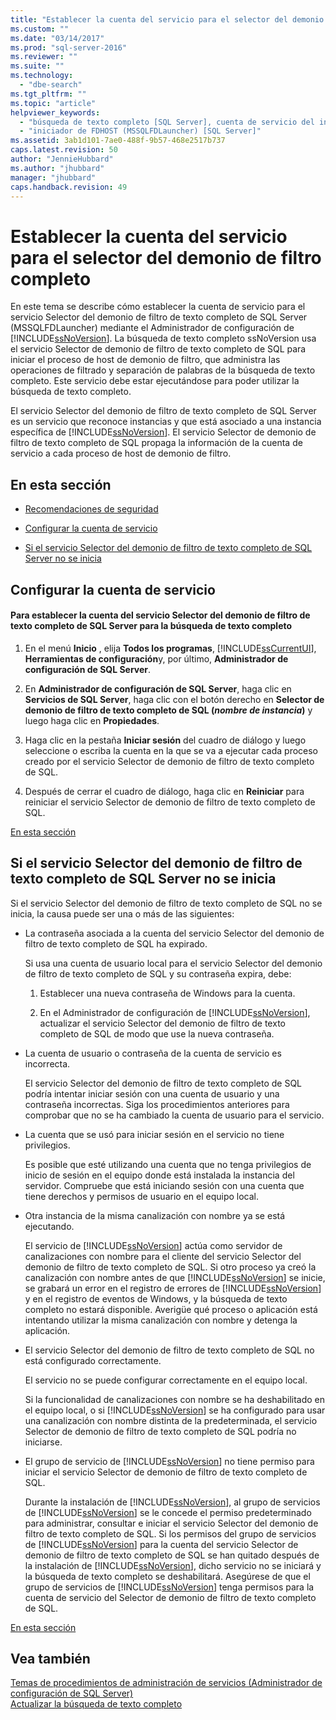 ```yaml
---
title: "Establecer la cuenta del servicio para el selector del demonio de filtro completo | Microsoft Docs"
ms.custom: ""
ms.date: "03/14/2017"
ms.prod: "sql-server-2016"
ms.reviewer: ""
ms.suite: ""
ms.technology: 
  - "dbe-search"
ms.tgt_pltfrm: ""
ms.topic: "article"
helpviewer_keywords: 
  - "búsqueda de texto completo [SQL Server], cuenta de servicio del iniciador de FDHOST (MSSQLFDLauncher)"
  - "iniciador de FDHOST (MSSQLFDLauncher) [SQL Server]"
ms.assetid: 3ab1d101-7ae0-488f-9b57-468e2517b737
caps.latest.revision: 50
author: "JennieHubbard"
ms.author: "jhubbard"
manager: "jhubbard"
caps.handback.revision: 49
---
```

# Establecer la cuenta del servicio para el selector del demonio de filtro completo
  En este tema se describe cómo establecer la cuenta de servicio para el servicio Selector del demonio de filtro de texto completo de SQL Server (MSSQLFDLauncher) mediante el Administrador de configuración de [!INCLUDE[ssNoVersion](../../includes/ssnoversion-md.md)]. La búsqueda de texto completo ssNoVersion usa el servicio Selector de demonio de filtro de texto completo de SQL para iniciar el proceso de host de demonio de filtro, que administra las operaciones de filtrado y separación de palabras de la búsqueda de texto completo. Este servicio debe estar ejecutándose para poder utilizar la búsqueda de texto completo.  
  
 El servicio Selector del demonio de filtro de texto completo de SQL Server es un servicio que reconoce instancias y que está asociado a una instancia específica de [!INCLUDE[ssNoVersion](../../includes/ssnoversion-md.md)]. El servicio Selector de demonio de filtro de texto completo de SQL propaga la información de la cuenta de servicio a cada proceso de host de demonio de filtro.  
  
##  <a name="TOP"></a> En esta sección  
  
-   [Recomendaciones de seguridad](#rec)  
  
-   [Configurar la cuenta de servicio](#setting)  
  
-   [Si el servicio Selector del demonio de filtro de texto completo de SQL Server no se inicia](#error)  
  
##  <a name="setting"></a> Configurar la cuenta de servicio  
  
#### Para establecer la cuenta del servicio Selector del demonio de filtro de texto completo de SQL Server para la búsqueda de texto completo  
  
1.  En el menú **Inicio** , elija **Todos los programas**, [!INCLUDE[ssCurrentUI](../../includes/sscurrentui-md.md)], **Herramientas de configuración**y, por último, **Administrador de configuración de SQL Server**.  
  
2.  En **Administrador de configuración de SQL Server**, haga clic en **Servicios de SQL Server**, haga clic con el botón derecho en **Selector de demonio de filtro de texto completo de SQL (***nombre de instancia***)** y luego haga clic en **Propiedades**.  
  
3.  Haga clic en la pestaña **Iniciar sesión** del cuadro de diálogo y luego seleccione o escriba la cuenta en la que se va a ejecutar cada proceso creado por el servicio Selector de demonio de filtro de texto completo de SQL.  
  
4.  Después de cerrar el cuadro de diálogo, haga clic en **Reiniciar** para reiniciar el servicio Selector de demonio de filtro de texto completo de SQL.  
  
 [En esta sección](#TOP)  
  
##  <a name="error"></a> Si el servicio Selector del demonio de filtro de texto completo de SQL Server no se inicia  
 Si el servicio Selector del demonio de filtro de texto completo de SQL no se inicia, la causa puede ser una o más de las siguientes:  
  
-   La contraseña asociada a la cuenta del servicio Selector del demonio de filtro de texto completo de SQL ha expirado.  
  
     Si usa una cuenta de usuario local para el servicio Selector del demonio de filtro de texto completo de SQL y su contraseña expira, debe:  
  
    1.  Establecer una nueva contraseña de Windows para la cuenta.  
  
    2.  En el Administrador de configuración de [!INCLUDE[ssNoVersion](../../includes/ssnoversion-md.md)], actualizar el servicio Selector del demonio de filtro de texto completo de SQL de modo que use la nueva contraseña.  
  
-   La cuenta de usuario o contraseña de la cuenta de servicio es incorrecta.  
  
     El servicio Selector del demonio de filtro de texto completo de SQL podría intentar iniciar sesión con una cuenta de usuario y una contraseña incorrectas. Siga los procedimientos anteriores para comprobar que no se ha cambiado la cuenta de usuario para el servicio.  
  
-   La cuenta que se usó para iniciar sesión en el servicio no tiene privilegios.  
  
     Es posible que esté utilizando una cuenta que no tenga privilegios de inicio de sesión en el equipo donde está instalada la instancia del servidor. Compruebe que está iniciando sesión con una cuenta que tiene derechos y permisos de usuario en el equipo local.  
  
-   Otra instancia de la misma canalización con nombre ya se está ejecutando.  
  
     El servicio de [!INCLUDE[ssNoVersion](../../includes/ssnoversion-md.md)] actúa como servidor de canalizaciones con nombre para el cliente del servicio Selector del demonio de filtro de texto completo de SQL. Si otro proceso ya creó la canalización con nombre antes de que [!INCLUDE[ssNoVersion](../../includes/ssnoversion-md.md)] se inicie, se grabará un error en el registro de errores de [!INCLUDE[ssNoVersion](../../includes/ssnoversion-md.md)] y en el registro de eventos de Windows, y la búsqueda de texto completo no estará disponible.  Averigüe qué proceso o aplicación está intentando utilizar la misma canalización con nombre y detenga la aplicación.  
  
-   El servicio Selector del demonio de filtro de texto completo de SQL no está configurado correctamente.  
  
     El servicio no se puede configurar correctamente en el equipo local.  
  
     Si la funcionalidad de canalizaciones con nombre se ha deshabilitado en el equipo local, o si [!INCLUDE[ssNoVersion](../../includes/ssnoversion-md.md)] se ha configurado para usar una canalización con nombre distinta de la predeterminada, el servicio Selector de demonio de filtro de texto completo de SQL podría no iniciarse.  
  
-   El grupo de servicio de [!INCLUDE[ssNoVersion](../../includes/ssnoversion-md.md)] no tiene permiso para iniciar el servicio Selector de demonio de filtro de texto completo de SQL.  
  
     Durante la instalación de [!INCLUDE[ssNoVersion](../../includes/ssnoversion-md.md)], al grupo de servicios de [!INCLUDE[ssNoVersion](../../includes/ssnoversion-md.md)] se le concede el permiso predeterminado para administrar, consultar e iniciar el servicio Selector del demonio de filtro de texto completo de SQL. Si los permisos del grupo de servicios de [!INCLUDE[ssNoVersion](../../includes/ssnoversion-md.md)] para la cuenta del servicio Selector de demonio de filtro de texto completo de SQL se han quitado después de la instalación de [!INCLUDE[ssNoVersion](../../includes/ssnoversion-md.md)], dicho servicio no se iniciará y la búsqueda de texto completo se deshabilitará. Asegúrese de que el grupo de servicios de [!INCLUDE[ssNoVersion](../../includes/ssnoversion-md.md)] tenga permisos para la cuenta de servicio del Selector de demonio de filtro de texto completo de SQL.  
  
 [En esta sección](#TOP)  
  
## Vea también  
 [Temas de procedimientos de administración de servicios &#40;Administrador de configuración de SQL Server&#41;](../Topic/Managing%20Services%20How-to%20Topics%20\(SQL%20Server%20Configuration%20Manager\).md)   
 [Actualizar la búsqueda de texto completo](../../relational-databases/search/upgrade-full-text-search.md)  
  
  